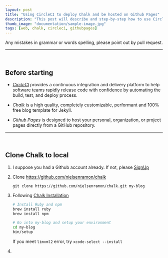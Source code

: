 ```yaml
---
layout: post
title: "Using CircleCI to deploy Chalk and be hosted on Github Pages"
description: "This post will describe and step-by-step how to use CircleCI to deploy Chalk, which is a great blog template for Jekyll, and be hosted on Github Pages."
thumb_image: "documentation/sample-image.jpg"
tags: [web, chalk, circleci, githubpages]
---
```


Any mistakes in grammar or words spelling, please point out by pull request.

---------
<br/>

## Before starting

- *[CircleCI](https://circleci.com/)* provides a continuous integration and delivery platform to help software teams rapidly release code with confidence by automating the build, test, and deploy process.

- *[Chalk](https://github.com/nielsenramon/chalk)* is a high quality, completely customizable, performant and 100% free blog template for Jekyll.

- *[Github Pages](https://pages.github.com/)* is designed to host your personal, organization, or project pages directly from a GitHub repository.

----------
<br/>

## Clone Chalk to local

1. I suppose you had a Github account already. If not, please [SignUp](https://github.com/join?source=header-home)

2. Clone https://github.com/nielsenramon/chalk

    `git clone https://github.com/nielsenramon/chalk.git my-blog`

3. Following [Chalk Installation](https://github.com/nielsenramon/chalk#installation)

    ```bash
    # Install Ruby and npm
    brew install ruby
    brew install npm
    
    # Go into my-blog and setup your environment
    cd my-blog
    bin/setup
    ```
    
    <p/>

    If you meet `limxml2` error, try `xcode-select --install`

4. 
